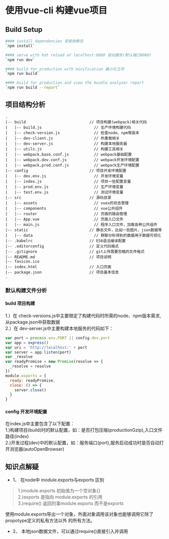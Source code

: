 # 使用vue-cli 构建vue项目

## Build Setup

``` bash
#### install dependencies 安装依赖包
`npm install`

#### serve with hot reload at localhost:8080 启动服务(默认端口8080)
`npm run dev`

#### build for production with minification 最小化立项
`npm run build`

#### build for production and view the bundle analyzer report
`npm run build --report`
```
## 项目结构分析
```
.
|-- build                            // 项目构建(webpack)相关代码
|   |-- build.js                       // 生产环境构建代码
|   |-- check-version.js               // 检查node、npm等版本
|   |-- dev-client.js                  // 热重载相关
|   |-- dev-server.js                  // 构建本地服务器
|   |-- utils.js                       // 构建工具相关
|   |-- webpack.base.conf.js           // webpack基础配置
|   |-- webpack.dev.conf.js            // webpack开发环境配置
|   |-- webpack.prod.conf.js           // webpack生产环境配置
|-- config                           // 项目开发环境配置
|   |-- dev.env.js                     // 开发环境变量
|   |-- index.js                       // 项目一些配置变量
|   |-- prod.env.js                    // 生产环境变量
|   |-- test.env.js                    // 测试环境变量
|-- src                              // 源码目录
|   |-- assets                         // vuex的状态管理
|   |-- components                     // vue公共组件
|   |-- router                         // 页面的路由管理
|   |-- App.vue                        // 页面入口文件
|   |-- main.js                        // 程序入口文件，加载各种公共组件
|-- static                           // 静态文件，比如一些图片，json数据等
|   |-- data                           // 群聊分析得到的数据用于数据可视化
|-- .babelrc                         // ES6语法编译配置
|-- .editorconfig                    // 定义代码格式
|-- .gitignore                       // git上传需要忽略的文件格式
|-- README.md                        // 项目说明
|-- favicon.ico 
|-- index.html                       // 入口页面
|-- package.json                     // 项目基本信息
.
```
### 默认构建文件分析
#### build 项目构建
1.）在 check-versions.js中主要限定了构建代码时所需的node、npm版本需求,从package.json中获取数据  
2.）在 dev-server.js中主要构建本地服务的代码如下：   
```javascript
var port = process.env.PORT || config.dev.port
var app = express()
var uri = 'http://localhost:' + port
var server = app.listen(port)
var _resolve
var readyPromise = new Promise(resolve => {
  _resolve = resolve
})
module.exports = {
  ready: readyPromise,
  close: () => {
    server.close()
  }
}
```
#### config 开发环境配置
在index.js中主要包含了以下配置：    
1.)构建项目(build)时的默认配置，如：是否打包压缩(productionGzip),入口文件路径(index)  
2.)开发过程(dev)中的默认配置，如：服务端口(port),服务启动成功时是否自动打开浏览器(autoOpenBrowser)  

## 知识点解疑
- 1、 在node中 module.exports与exports 区别  
 > 1.)module.exports 初始值为一个空对象{}  
 > 2.)exports 是指向 module.exports 的引用  
 > 3.)require() 返回的事module.exports 而不是exports  

 使用module.exports导出一个对象，外面对象调用该对象也能够调用它除了propotype定义的私有方法以外 的所有方法。

- 2、 本地json数据文件，可以通过require()直接引入并调用  